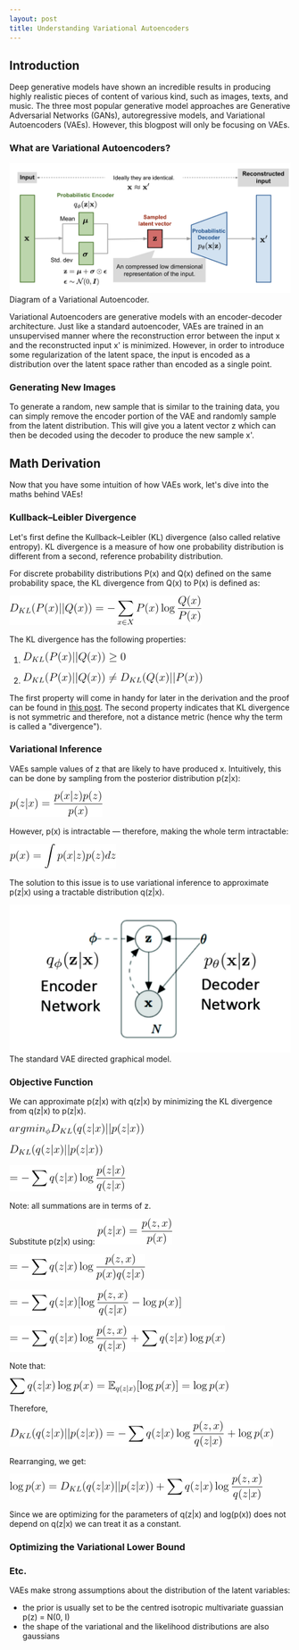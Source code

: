 ```yaml
---
layout: post
title: Understanding Variational Autoencoders
---
```


## Introduction
Deep generative models have shown an incredible results in 
producing highly realistic pieces of content of various kind, 
such as images, texts, and music. The three most popular
generative model approaches are Generative Adversarial Networks (GANs), autoregressive models, 
and Variational Autoencoders (VAEs). However, this blogpost will only be focusing on VAEs.

### What are Variational Autoencoders?
![VAE Diagram](../images/VAE.png)Diagram of a Variational Autoencoder.

Variational Autoencoders are generative models with an encoder-decoder architecture.
Just like a standard autoencoder, VAEs are trained in an unsupervised manner 
where the reconstruction error between the input x and the 
reconstructed input x' is minimized. However, in order to introduce some regularization of the latent space, 
the input is encoded as a distribution over the latent space rather than encoded as a single point.

### Generating New Images
To generate a random, new sample that is similar to the training data, you can simply remove the encoder
portion of the VAE and randomly sample from the latent distribution. 
This will give you a latent vector z which can then be decoded using the decoder to 
produce the new sample x'.

## Math Derivation
Now that you have some intuition of how VAEs work, let's dive into the
maths behind VAEs!

### Kullback–Leibler Divergence
Let's first define the Kullback–Leibler (KL) divergence (also called relative entropy).
KL divergence is a measure of how one probability distribution is different from a second, 
reference probability distribution.

For discrete probability distributions P(x) and Q(x) defined on the same probability space,
the KL divergence from Q(x) to P(x) is defined as:

![KL Divergence](../images/KL-eqn.png)

The KL divergence has the following properties:
1. ![KL Property 1](../images/KL-property-2.png)

2. ![KL Property 2](../images/KL-property-1.png)

The first property will come in handy for later in the derivation and the proof can be found in 
[this post](https://stats.stackexchange.com/questions/335197/why-kl-divergence-is-non-negative).
The second property indicates that KL divergence is not symmetric and therefore, not a distance metric 
(hence why the term is called a "divergence").

### Variational Inference
VAEs sample values of z that are likely to have produced x. Intuitively, this can be done by sampling
from the posterior distribution p(z|x):

![Posterior](../images/posterior.png)

However, p(x) is intractable &mdash; therefore, making the whole term intractable:

![Intractable Integral](../images/integral.png)

The solution to this issue is to use variational inference 
to approximate p(z|x) using a tractable distribution q(z|x).

![Variational Inference](../images/encoder-decoder.png)  
The standard VAE directed graphical model.

### Objective Function
We can approximate p(z|x) with q(z|x) by minimizing the KL divergence from q(z|x) to p(z|x).

![Argmin](../images/argmin.png)  

![KL0](../images/KL-0.png)  

![KL1](../images/KL-01.png)  

Note: all summations are in terms of z.

Substitute p(z|x) using:
![Bayes Rule](../images/bayes-rule.png) 

![KL2](../images/KL-2.png)

![KL3](../images/KL-3.png)  

![KL4](../images/KL-4.png)  

Note that:

![Log P(x)](../images/log_p(x).png)  

Therefore, 

![KL5](../images/KL-5.png)  

Rearranging, we get:

![KL Rearrange](../images/KL-rearrange.png)  

Since we are optimizing for the parameters of q(z|x)
and log(p(x)) does not depend on q(z|x) we can treat it as a constant.


### Optimizing the Variational Lower Bound


### Etc.
VAEs make strong assumptions about the distribution of the latent variables:
* the prior is usually set to be the centred isotropic multivariate guassian p(z) = N(0, I)
* the shape of the variational and the likelihood distributions are also gaussians